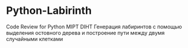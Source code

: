# Python-Labirinth
Code Review for Python MIPT DIHT
Генерация лабиринтов с помощью выделения остовного дерева и построение пути между двумя случайными клетками
